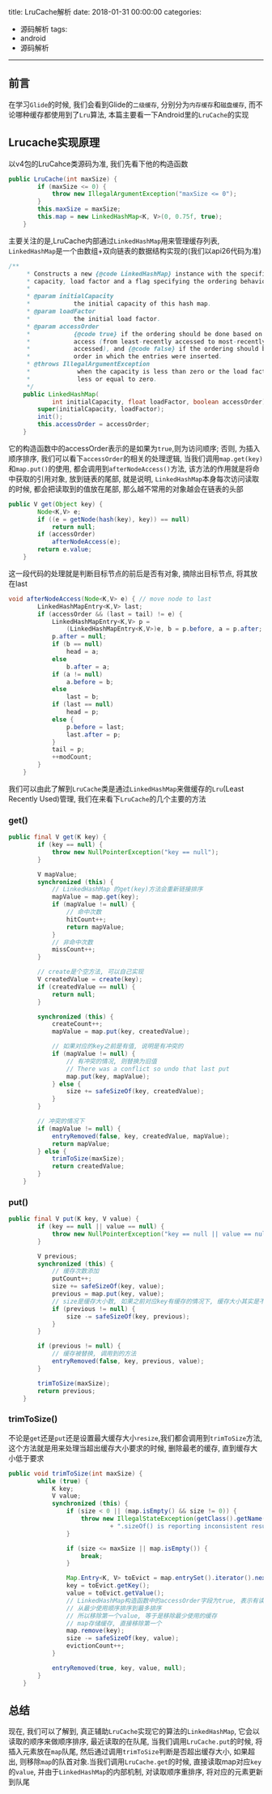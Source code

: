 title: LruCache解析
date: 2018-01-31 00:00:00
categories:
- 源码解析
tags:
- android
- 源码解析
---
## 前言
在学习`Glide`的时候, 我们会看到Glide的`二级缓存`, 分别分为`内存缓存`和`磁盘缓存`, 而不论哪种缓存都使用到了`Lru`算法, 本篇主要看一下Android里的`LruCache`的实现
<!-- more -->
## Lrucache实现原理
以v4包的LruCahce类源码为准, 我们先看下他的构造函数
``` java
public LruCache(int maxSize) {
        if (maxSize <= 0) {
            throw new IllegalArgumentException("maxSize <= 0");
        }
        this.maxSize = maxSize;
        this.map = new LinkedHashMap<K, V>(0, 0.75f, true);
    }
```
主要关注的是,LruCache内部通过`LinkedHashMap`用来管理缓存列表, `LinkedHashMap`是一个由数组+双向链表的数据结构实现的(我们以api26代码为准)
``` java
/**
     * Constructs a new {@code LinkedHashMap} instance with the specified
     * capacity, load factor and a flag specifying the ordering behavior.
     *
     * @param initialCapacity
     *            the initial capacity of this hash map.
     * @param loadFactor
     *            the initial load factor.
     * @param accessOrder
     *            {@code true} if the ordering should be done based on the last
     *            access (from least-recently accessed to most-recently
     *            accessed), and {@code false} if the ordering should be the
     *            order in which the entries were inserted.
     * @throws IllegalArgumentException
     *             when the capacity is less than zero or the load factor is
     *             less or equal to zero.
     */
    public LinkedHashMap(
            int initialCapacity, float loadFactor, boolean accessOrder) {
        super(initialCapacity, loadFactor);
        init();
        this.accessOrder = accessOrder;
    }
```
它的构造函数中的accessOrder表示的是如果为`true`,则为访问顺序; 否则, 为插入顺序排序, 我们可以看下`accessOrder`的相关的处理逻辑, 当我们调用`map.get(key)`和`map.put()`的使用, 都会调用到`afterNodeAccess()`方法, 该方法的作用就是将命中获取的引用对象, 放到链表的尾部, 就是说明, `LinkedHashMap`本身每次访问读取的时候, 都会把读取到的值放在尾部, 那么越不常用的对象越会在链表的头部
``` java
public V get(Object key) {
        Node<K,V> e;
        if ((e = getNode(hash(key), key)) == null)
            return null;
        if (accessOrder)
            afterNodeAccess(e);
        return e.value;
    }
```
这一段代码的处理就是判断目标节点的前后是否有对象, 摘除出目标节点, 将其放在last
``` java
void afterNodeAccess(Node<K,V> e) { // move node to last
        LinkedHashMapEntry<K,V> last;
        if (accessOrder && (last = tail) != e) {
            LinkedHashMapEntry<K,V> p =
                (LinkedHashMapEntry<K,V>)e, b = p.before, a = p.after;
            p.after = null;
            if (b == null)
                head = a;
            else
                b.after = a;
            if (a != null)
                a.before = b;
            else
                last = b;
            if (last == null)
                head = p;
            else {
                p.before = last;
                last.after = p;
            }
            tail = p;
            ++modCount;
        }
    }
```
我们可以由此了解到`LruCache`类是通过`LinkedHashMap`来做缓存的`Lru`(Least Recently Used)管理, 我们在来看下`LruCache`的几个主要的方法
### get()
``` java
public final V get(K key) {
        if (key == null) {
            throw new NullPointerException("key == null");
        }

        V mapValue;
        synchronized (this) {
            // LinkedHashMap 的get(key)方法会重新链接排序
            mapValue = map.get(key);
            if (mapValue != null) {
                // 命中次数
                hitCount++;
                return mapValue;
            }
            // 非命中次数
            missCount++;
        }

        // create是个空方法, 可以自己实现
        V createdValue = create(key);
        if (createdValue == null) {
            return null;
        }

        synchronized (this) {
            createCount++;
            mapValue = map.put(key, createdValue);

            // 如果对应的key之前是有值, 说明是有冲突的
            if (mapValue != null) {
                // 有冲突的情况, 则替换为旧值
                // There was a conflict so undo that last put
                map.put(key, mapValue);
            } else {
                size += safeSizeOf(key, createdValue);
            }
        }

        // 冲突的情况下
        if (mapValue != null) {
            entryRemoved(false, key, createdValue, mapValue);
            return mapValue;
        } else {
            trimToSize(maxSize);
            return createdValue;
        }
    }
```
### put()
``` java
public final V put(K key, V value) {
        if (key == null || value == null) {
            throw new NullPointerException("key == null || value == null");
        }

        V previous;
        synchronized (this) {
            // 缓存次数添加
            putCount++;
            size += safeSizeOf(key, value);
            previous = map.put(key, value);
            // size是缓存大小数, 如果之前对应key有缓存的情况下, 缓存大小其实是不变的, 所以要减去原来的数
            if (previous != null) {
                size -= safeSizeOf(key, previous);
            }
        }

        if (previous != null) {
            // 缓存被替换, 调用到的方法
            entryRemoved(false, key, previous, value);
        }

        trimToSize(maxSize);
        return previous;
    }
```
### trimToSize()
不论是`get`还是`put`还是设置最大缓存大小`resize`,我们都会调用到`trimToSize`方法, 这个方法就是用来处理当超出缓存大小要求的时候, 删除最老的缓存, 直到缓存大小低于要求
``` java
public void trimToSize(int maxSize) {
        while (true) {
            K key;
            V value;
            synchronized (this) {
                if (size < 0 || (map.isEmpty() && size != 0)) {
                    throw new IllegalStateException(getClass().getName()
                            + ".sizeOf() is reporting inconsistent results!");
                }

                if (size <= maxSize || map.isEmpty()) {
                    break;
                }

                Map.Entry<K, V> toEvict = map.entrySet().iterator().next();
                key = toEvict.getKey();
                value = toEvict.getValue();
                // LinkedHashMap构造函数中的accessOrder字段为true, 表示有读取排序
                // 从最少使用顺序排序到最多排序
                // 所以移除第一个value, 等于是移除最少使用的缓存
                // map存储缓存, 直接移除第一个
                map.remove(key);
                size -= safeSizeOf(key, value);
                evictionCount++;
            }

            entryRemoved(true, key, value, null);
        }
    }
```
## 总结
现在, 我们可以了解到, 真正辅助`LruCache`实现它的算法的`LinkedHashMap`, 它会以读取的顺序来做顺序排序, 最近读取的在队尾, 当我们调用`LruCache.put`的时候, 将插入元素放在`map`队尾, 然后通过调用`trimToSize`判断是否超出缓存大小, 如果超出, 则移除`map`的队首对象.当我们调用`LruCache.get`的时候, 直接读取map对应`key`的`value`, 并由于`LinkedHashMap`的内部机制, 对读取顺序重排序, 将对应的元素更新到队尾

